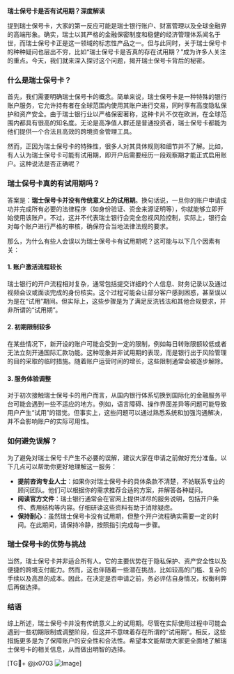 **瑞士保号卡是否有试用期？深度解读**

提到瑞士保号卡，大家的第一反应可能是瑞士银行账户、财富管理以及全球金融界的高端形象。确实，瑞士以其严格的金融保密制度和稳健的经济管理体系闻名于世，而瑞士保号卡正是这一领域的标志性产品之一。但与此同时，关于瑞士保号卡的种种疑问也层出不穷，比如“瑞士保号卡是否真的存在试用期？”成为许多人关注的重点。今天，我们就来深入探讨这个问题，揭开瑞士保号卡背后的秘密。

### 什么是瑞士保号卡？

首先，我们需要明确瑞士保号卡的概念。简单来说，瑞士保号卡是一种特殊的银行账户服务，它允许持有者在全球范围内使用其账户进行交易，同时享有高度隐私保护和资产安全。由于瑞士银行业以严格保密著称，这种卡片不仅在欧洲，在全球范围内都具有很高的知名度。无论是高净值人群还是普通投资者，瑞士保号卡都能为他们提供一个合法且高效的跨境资金管理工具。

然而，正因为瑞士保号卡的特殊性，很多人对其具体规则和细节并不了解。比如，有人认为瑞士保号卡可能有试用期，即开户后需要经历一段观察期才能正式启用账户。这种说法是否正确呢？

### 瑞士保号卡真的有试用期吗？

答案是：**瑞士保号卡并没有传统意义上的试用期**。换句话说，一旦你的账户申请成功并完成所有必要的法律程序（如身份验证、资金来源证明等），你就能够立即开始使用该账户。不过，这并不代表瑞士银行会完全忽视风险控制，实际上，银行会对每个账户进行严格的审核，确保符合当地法律法规的要求。

那么，为什么有些人会误以为瑞士保号卡有试用期呢？这可能与以下几个因素有关：

#### 1. 账户激活流程较长
瑞士银行的开户流程相对复杂，通常包括提交详细的个人信息、财务记录以及通过视频会议或面谈完成的身份核实。这个过程可能会让部分客户感到困惑，甚至误以为是在“试用”期间。但实际上，这些步骤是为了满足反洗钱法和其他合规要求，并非所谓的“试用期”。

#### 2. 初期限制较多
在某些情况下，新开设的账户可能会受到一定的限制，例如每日转账限额较低或者无法立刻开通国际汇款功能。这种现象并非试用期的表现，而是银行出于风险管理的目的采取的临时措施。随着账户运营时间的增长，这些限制通常会被逐步解除。

#### 3. 服务体验调整
对于初次接触瑞士保号卡的用户而言，从国内银行体系切换到国际化的金融服务平台可能会遇到一些不适应的地方。例如，语言障碍、操作界面差异等问题可能导致用户产生“试用”的错觉。但事实上，这些问题可以通过熟悉系统和加强沟通解决，并不会影响账户的实际可用性。

### 如何避免误解？

为了避免对瑞士保号卡产生不必要的误解，建议大家在申请之前做好充分准备。以下几点可以帮助你更好地理解这一服务：

- **提前咨询专业人士**：如果你对瑞士保号卡的具体条款不清楚，不妨联系专业的顾问团队。他们可以根据你的需求推荐合适的方案，并解答各种疑问。
- **阅读官方文件**：瑞士银行通常会在官网上提供详尽的服务说明，包括开户条件、费用结构等内容。仔细研读这些资料有助于消除疑虑。
- **保持耐心**：虽然瑞士保号卡没有试用期，但整个开户流程确实需要一定的时间。在此期间，请保持冷静，按照指引完成每一步骤。

### 瑞士保号卡的优势与挑战

当然，瑞士保号卡并非适合所有人。它的主要优势在于隐私保护、资产安全性以及便捷的跨境支付能力。然而，这也伴随着一些潜在挑战，比如较高的门槛、复杂的手续以及高昂的成本。因此，在决定是否申请之前，务必评估自身情况，权衡利弊后再做选择。

### 结语

综上所述，瑞士保号卡并没有传统意义上的试用期。尽管在实际使用过程中可能会遇到一些初期限制或调整阶段，但这并不意味着存在所谓的“试用期”。相反，这些措施更多是为了保障账户的安全性和合法性。希望本文能帮助大家更全面地了解瑞士保号卡的相关信息，从而做出明智的选择。

[TG💪+ @jx0703 ![Image](https://github.com/user-attachments/assets/dbca1d08-cadb-493c-b0ec-ad6f7a83f270)]